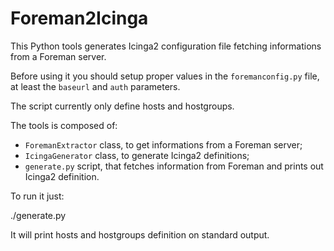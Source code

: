 # Foreman2Icinga

This Python tools generates
Icinga2 configuration file fetching informations from a Foreman server.

Before using it you should setup proper values in the `foremanconfig.py` file,
at least the `baseurl` and `auth` parameters.

The script currently only define hosts and hostgroups.

The tools is composed of:

 - `ForemanExtractor` class, to get informations from a Foreman server;
 - `IcingaGenerator` class, to generate Icinga2 definitions;
 - `generate.py` script, that fetches information from Foreman and prints out Icinga2 definition.

To run it just:

   ./generate.py

It will print hosts and hostgroups definition on standard output.

